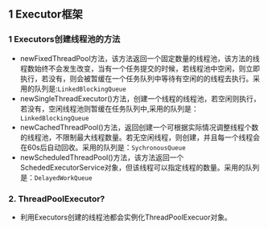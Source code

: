 ## 1 Executor框架

### 1 Executors创建线程池的方法

* newFixedThreadPool方法，该方法返回一个固定数量的线程池，该方法的线程数始终不会发生改变，当有一个任务提交的时候，若线程池中空闲，则立即执行，若没有，则会被暂缓在一个任务队列中等待有空闲的的线程去执行。采用的队列是:`LinkedBlockingQueue`
* newSingleThreadExecutor()方法，创建一个线程的线程池，若空闲则执行，若没有，空闲线程池则暂缓在任务队列中,采用的队列是：`LinkedBlockingQueue`
* newCachedThreadPool()方法，返回创建一个可根据实际情况调整线程个数的线程池，不限制最大线程数量。若无空闲线程，则创建，并且每一个线程会在60s后自动回收。采用的队列是：`SychronousQueue`
* newScheduledThreadPool()方法，该方法返回一个SchededExecutorService对象，但该线程可以指定线程的数量。采用的队列是：`DelayedWorkQueue`

### 2. ThreadPoolExecutor?

* 利用Executors创建的线程池都会实例化ThreadPoolExecuor对象。

